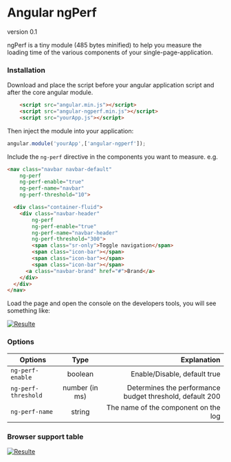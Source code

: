 # Angular ngPerf

version 0.1

ngPerf is a tiny module (485 bytes minified) to help you measure the loading time of the various components of your single-page-application.

### Installation
Download and place the script before your angular application script and after the core angular module.
```html
    <script src="angular.min.js"></script>
    <script src="angular-ngperf.min.js"></script>
    <script src="yourApp.js"></script>
```
Then inject the module into your application:

```js
angular.module('yourApp',['angular-ngperf']);
```

Include the `ng-perf` directive in the components you want to measure.
e.g.
```html
<nav class="navbar navbar-default"
    ng-perf
    ng-perf-enable="true"
    ng-perf-name="navbar"
    ng-perf-threshold="10">

  <div class="container-fluid">
    <div class="navbar-header"
        ng-perf
        ng-perf-enable="true"
        ng-perf-name="navbar-header"
        ng-perf-threshold="300">
        <span class="sr-only">Toggle navigation</span>
        <span class="icon-bar"></span>
        <span class="icon-bar"></span>
        <span class="icon-bar"></span>
      <a class="navbar-brand" href="#">Brand</a>
    </div>
  </div>
</nav>
```

Load the page and open the console on the developers tools, you will see something like:

[![Resulte](http://oi57.tinypic.com/6egrk1.jpg)](http://oi57.tinypic.com/6egrk1.jpg)

### Options


| Options       | Type          | Explanation  |
| ------------- |:-------------:| -----:|
| `ng-perf-enable`     | boolean | Enable/Disable, default true |
| `ng-perf-threshold`     | number (in ms)      | Determines the performance budget threshold, default 200 |
| `ng-perf-name`| string | The name of the component on the log |

### Βrowser support table

[![Resulte](http://oi61.tinypic.com/1zdmccm.jpg)](http://oi61.tinypic.com/1zdmccm.jpg)
